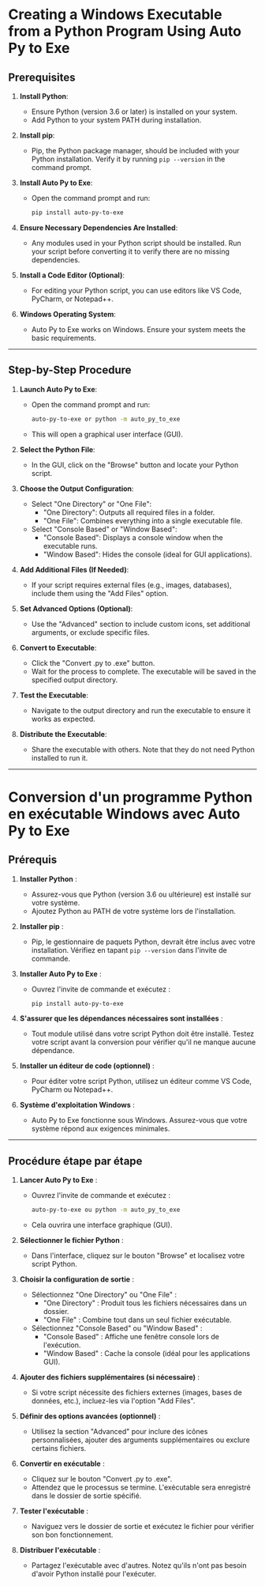 # Creating a Windows Executable from a Python Program Using Auto Py to Exe

## Prerequisites
1. **Install Python**:
   - Ensure Python (version 3.6 or later) is installed on your system.
   - Add Python to your system PATH during installation.

2. **Install pip**:
   - Pip, the Python package manager, should be included with your Python installation. Verify it by running `pip --version` in the command prompt.

3. **Install Auto Py to Exe**:
   - Open the command prompt and run:
     ```bash
     pip install auto-py-to-exe
     ```

4. **Ensure Necessary Dependencies Are Installed**:
   - Any modules used in your Python script should be installed. Run your script before converting it to verify there are no missing dependencies.

5. **Install a Code Editor (Optional)**:
   - For editing your Python script, you can use editors like VS Code, PyCharm, or Notepad++.

6. **Windows Operating System**:
   - Auto Py to Exe works on Windows. Ensure your system meets the basic requirements.

---

## Step-by-Step Procedure

1. **Launch Auto Py to Exe**:
   - Open the command prompt and run:
     ```bash
     auto-py-to-exe or python -m auto_py_to_exe
     ```
   - This will open a graphical user interface (GUI).

2. **Select the Python File**:
   - In the GUI, click on the "Browse" button and locate your Python script.

3. **Choose the Output Configuration**:
   - Select "One Directory" or "One File":
     - "One Directory": Outputs all required files in a folder.
     - "One File": Combines everything into a single executable file.
   - Select "Console Based" or "Window Based":
     - "Console Based": Displays a console window when the executable runs.
     - "Window Based": Hides the console (ideal for GUI applications).

4. **Add Additional Files (If Needed)**:
   - If your script requires external files (e.g., images, databases), include them using the "Add Files" option.

5. **Set Advanced Options (Optional)**:
   - Use the "Advanced" section to include custom icons, set additional arguments, or exclude specific files.

6. **Convert to Executable**:
   - Click the "Convert .py to .exe" button.
   - Wait for the process to complete. The executable will be saved in the specified output directory.

7. **Test the Executable**:
   - Navigate to the output directory and run the executable to ensure it works as expected.

8. **Distribute the Executable**:
   - Share the executable with others. Note that they do not need Python installed to run it.

---

# Conversion d'un programme Python en exécutable Windows avec Auto Py to Exe

## Prérequis
1. **Installer Python** :
   - Assurez-vous que Python (version 3.6 ou ultérieure) est installé sur votre système.
   - Ajoutez Python au PATH de votre système lors de l'installation.

2. **Installer pip** :
   - Pip, le gestionnaire de paquets Python, devrait être inclus avec votre installation. Vérifiez en tapant `pip --version` dans l'invite de commande.

3. **Installer Auto Py to Exe** :
   - Ouvrez l'invite de commande et exécutez :
     ```bash
     pip install auto-py-to-exe
     ```

4. **S'assurer que les dépendances nécessaires sont installées** :
   - Tout module utilisé dans votre script Python doit être installé. Testez votre script avant la conversion pour vérifier qu'il ne manque aucune dépendance.

5. **Installer un éditeur de code (optionnel)** :
   - Pour éditer votre script Python, utilisez un éditeur comme VS Code, PyCharm ou Notepad++.

6. **Système d'exploitation Windows** :
   - Auto Py to Exe fonctionne sous Windows. Assurez-vous que votre système répond aux exigences minimales.

---

## Procédure étape par étape

1. **Lancer Auto Py to Exe** :
   - Ouvrez l'invite de commande et exécutez :
     ```bash
     auto-py-to-exe ou python -m auto_py_to_exe
     ```
   - Cela ouvrira une interface graphique (GUI).

2. **Sélectionner le fichier Python** :
   - Dans l'interface, cliquez sur le bouton "Browse" et localisez votre script Python.

3. **Choisir la configuration de sortie** :
   - Sélectionnez "One Directory" ou "One File" :
     - "One Directory" : Produit tous les fichiers nécessaires dans un dossier.
     - "One File" : Combine tout dans un seul fichier exécutable.
   - Sélectionnez "Console Based" ou "Window Based" :
     - "Console Based" : Affiche une fenêtre console lors de l'exécution.
     - "Window Based" : Cache la console (idéal pour les applications GUI).

4. **Ajouter des fichiers supplémentaires (si nécessaire)** :
   - Si votre script nécessite des fichiers externes (images, bases de données, etc.), incluez-les via l'option "Add Files".

5. **Définir des options avancées (optionnel)** :
   - Utilisez la section "Advanced" pour inclure des icônes personnalisées, ajouter des arguments supplémentaires ou exclure certains fichiers.

6. **Convertir en exécutable** :
   - Cliquez sur le bouton "Convert .py to .exe".
   - Attendez que le processus se termine. L'exécutable sera enregistré dans le dossier de sortie spécifié.

7. **Tester l'exécutable** :
   - Naviguez vers le dossier de sortie et exécutez le fichier pour vérifier son bon fonctionnement.

8. **Distribuer l'exécutable** :
   - Partagez l'exécutable avec d'autres. Notez qu'ils n'ont pas besoin d'avoir Python installé pour l'exécuter.

